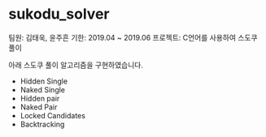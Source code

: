 # sukodu_solver

팀원: 김태욱, 윤주흔
기한: 2019.04 ~ 2019.06
프로젝트: C언어를 사용하여 스도쿠 풀이

아래 스도쿠 풀이 알고리즘을 구현하였습니다.
* Hidden Single 
* Naked Single 
* Hidden pair 
* Naked Pair 
* Locked Candidates 
* Backtracking